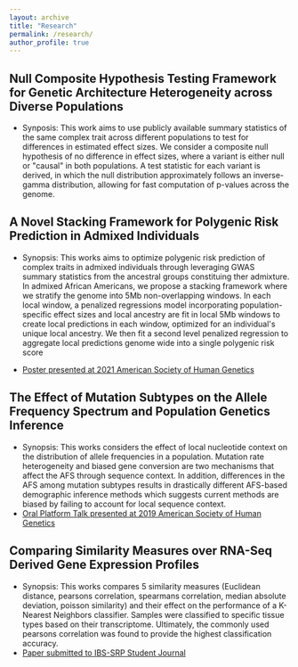 ```yaml
---
layout: archive
title: "Research"
permalink: /research/
author_profile: true
---
```


## Null Composite Hypothesis Testing Framework for Genetic Architecture Heterogeneity across Diverse Populations 
* Synposis: This work aims to use publicly available summary statistics of the same complex trait across different populations to test for differences in estimated effect sizes. We consider a composite null hypothesis of no difference in effect sizes, where a variant is either null or "causal" in both populations. A test statistic for each variant is derived, in which the null distribution approximately follows an inverse-gamma distribution, allowing for fast computation of p-values across the genome. 
 
## A Novel Stacking Framework for Polygenic Risk Prediction in Admixed Individuals  
* Synopsis: This works aims to optimize polygenic risk prediction of complex traits in admixed individuals through leveraging GWAS summary statistics from the ancestral groups constituing ther admixture. In admixed African Americans, we propose a stacking framework where we stratify the genome into 5Mb non-overlapping windows. In each local window, a penalized regressions model incorporating population-specific effect sizes and local ancestry are fit in local 5Mb windows to create local predictions in each window, optimized for an individual's unique local ancestry. We then fit a second level penalized regression to aggregate local predictions genome wide into a single polygenic risk score  

* [Poster presented at 2021 American Society of Human Genetics](https://github.com/kliao12/kliao12.github.io/blob/master/files/ASHG%202021%20Final.pptx)
  
## The Effect of Mutation Subtypes on the Allele Frequency Spectrum and Population Genetics Inference  
* Synopsis: This works considers the effect of local nucleotide context on the distribution of allele frequencies in a population. Mutation rate heterogeneity and biased gene conversion are two mechanisms that affect the AFS through sequence context. In addition, differences in the AFS among mutation subtypes results in drastically different AFS-based demographic inference methods which suggests current methods are biased by failing to account for local sequence context.
* [Oral Platform Talk presented at 2019 American Society of Human Genetics](https://github.com/kliao12/kliao12.github.io/blob/master/files/2019%20MSSISS%20Poster_Kevin%20Liao%20(2020_02_29%2001_13_00%20UTC).pdf)
  
## Comparing Similarity Measures over RNA-Seq Derived Gene Expression Profiles
*  Synopsis: This works compares 5 similarity measures (Euclidean distance, pearsons correlation, spearmans correlation, median absolute deviation, poisson similarity) and their effect on the performance of a K-Nearest Neighbors classifier. Samples were classified to specific tissue types based on their transcriptome. Ultimately, the commonly used pearsons correlation was found to provide the highest classification accuracy. 
* [Paper submitted to IBS-SRP Student Journal](https://github.com/kliao12/kliao12.github.io/blob/master/files/Kevin%20Liao%20Final%20Paper.pdf)
